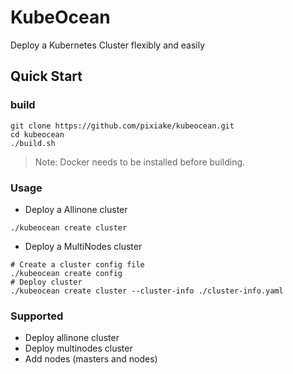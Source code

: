 # KubeOcean
Deploy a Kubernetes Cluster flexibly and easily
## Quick Start
### build
```shell script
git clone https://github.com/pixiake/kubeocean.git
cd kubeocean
./build.sh
```
> Note: Docker needs to be installed before building.

### Usage
* Deploy a Allinone cluster
```shell script
./kubeocean create cluster
```
* Deploy a MultiNodes cluster
```shell script
# Create a cluster config file
./kubeocean create config
# Deploy cluster
./kubeocean create cluster --cluster-info ./cluster-info.yaml
```
### Supported
* Deploy allinone cluster
* Deploy multinodes cluster
* Add nodes (masters and nodes)

